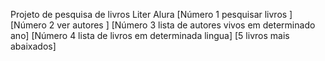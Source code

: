 Projeto de pesquisa de livros
Liter Alura
[Número 1 pesquisar livros ]
[Número 2 ver autores ]
[Número 3 lista de autores vivos em determinado ano]
[Número 4 lista de livros em determinada lingua]
[5 livros mais abaixados]

